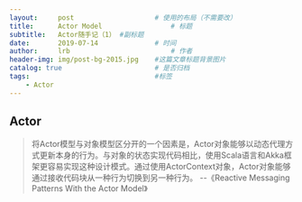 ```yaml
---
layout:     post   				    # 使用的布局（不需要改）
title:      Actor Model 				# 标题 
subtitle:   Actor随手记（1） #副标题
date:       2019-07-14 				# 时间
author:     lrb 						# 作者
header-img: img/post-bg-2015.jpg 	#这篇文章标题背景图片
catalog: true 						# 是否归档
tags:								#标签
    - Actor
---
```

##  Actor
> 将Actor模型与对象模型区分开的一个因素是，Actor对象能够以动态代理方式更新本身的行为。与对象的状态实现代码相比，使用Scala语言和Akka框架更容易实现这种设计模式。通过使用ActorContext对象，Actor对象能够通过接收代码块从一种行为切换到另一种行为。 --《Reactive Messaging Patterns With the Actor Model》
